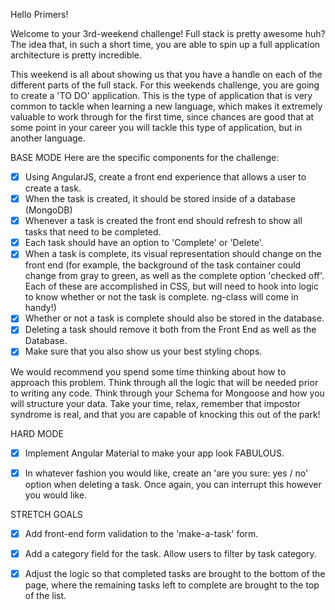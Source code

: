 Hello Primers!

Welcome to your 3rd-weekend challenge! Full stack is pretty awesome huh? The idea that, in such a short time, you are able to spin up a full application architecture is pretty incredible.

This weekend is all about showing us that you have a handle on each of the different parts of the full stack. For this weekends challenge, you are going to create a 'TO DO' application. This is the type of application that is very common to tackle when learning a new language, which makes it extremely valuable to work through for the first time, since chances are good that at some point in your career you will tackle this type of application, but in another language.

BASE MODE
Here are the specific components for the challenge:

- [x] Using AngularJS, create a front end experience that allows a user to create a task.
- [x] When the task is created, it should be stored inside of a database (MongoDB)
- [x] Whenever a task is created the front end should refresh to show all tasks that need to be completed.
- [x] Each task should have an option to 'Complete' or 'Delete'.
- [x] When a task is complete, its visual representation should change on the front end (for example, the background of the task container could change from gray to green, as well as the complete option 'checked off'. Each of these are accomplished in CSS, but will need to hook into logic to know whether or not the task is complete. ng-class will come in handy!)
- [x] Whether or not a task is complete should also be stored in the database.
- [x] Deleting a task should remove it both from the Front End as well as the Database.
- [x] Make sure that you also show us your best styling chops.

We would recommend you spend some time thinking about how to approach this problem. Think through all the logic that will be needed prior to writing any code. Think through your Schema for Mongoose and how you will structure your data. Take your time, relax, remember that impostor syndrome is real, and that you are capable of knocking this out of the park!

HARD MODE
- [x] Implement Angular Material to make your app look FABULOUS.

- [x] In whatever fashion you would like, create an 'are you sure: yes / no' option when deleting a task. Once again, you can interrupt this however you would like.

STRETCH GOALS
- [x] Add front-end form validation to the 'make-a-task' form.

- [x] Add a category field for the task. Allow users to filter by task category.

- [x] Adjust the logic so that completed tasks are brought to the bottom of the page, where the remaining tasks left to complete are brought to the top of the list.

